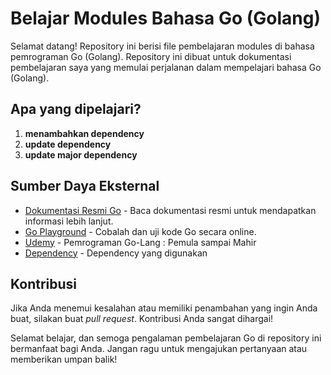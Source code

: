 # Belajar Modules Bahasa Go (Golang)

Selamat datang! Repository ini berisi file pembelajaran modules di bahasa pemrograman Go (Golang). Repository ini dibuat untuk dokumentasi pembelajaran saya yang memulai perjalanan dalam mempelajari bahasa Go (Golang).

## Apa yang dipelajari?


1. **menambahkan dependency**
2. **update dependency**
3. **update major dependency**

## Sumber Daya Eksternal

- [Dokumentasi Resmi Go](https://golang.org/doc/) - Baca dokumentasi resmi untuk mendapatkan informasi lebih lanjut.
- [Go Playground](https://play.golang.org/) - Cobalah dan uji kode Go secara online.
- [Udemy](https://www.udemy.com/course/pemrograman-go-lang-pemula-sampai-mahir/) - Pemrograman Go-Lang : Pemula sampai Mahir
- [Dependency](https://github.com/Aditya170700/modules-golang) - Dependency yang digunakan
  
## Kontribusi

Jika Anda menemui kesalahan atau memiliki penambahan yang ingin Anda buat, silakan buat _pull request_. Kontribusi Anda sangat dihargai!

Selamat belajar, dan semoga pengalaman pembelajaran Go di repository ini bermanfaat bagi Anda. Jangan ragu untuk mengajukan pertanyaan atau memberikan umpan balik!